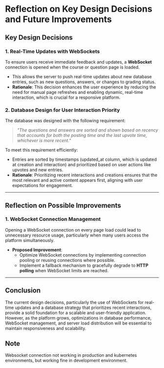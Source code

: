 # Reflection on Key Design Decisions and Future Improvements  

## Key Design Decisions  

### 1. Real-Time Updates with WebSockets  
To ensure users receive immediate feedback and updates, a **WebSocket** connection is opened when the course or question page is loaded.  
- This allows the server to push real-time updates about new database entries, such as new questions, answers, or changes to grading status.  
- **Rationale**: This decision enhances the user experience by reducing the need for manual page refreshes and enabling dynamic, real-time interaction, which is crucial for a responsive platform.

### 2. Database Design for User Interaction Priority  
The database was designed with the following requirement:  
> *"The questions and answers are sorted and shown based on recency that accounts for both the posting time and the last upvote time, whichever is more recent."*  

To meet this requirement efficiently:  
- Entries are sorted by timestamps (updated_at column, which is updated at creation and interaction) and prioritized based on user actions like upvotes and new entries.  
- **Rationale**: Prioritizing recent interactions and creations ensures that the most relevant and active content appears first, aligning with user expectations for engagement.  

---

## Reflection on Possible Improvements  

### 1. WebSocket Connection Management  
Opening a WebSocket connection on every page load could lead to unnecessary resource usage, particularly when many users access the platform simultaneously.  
- **Proposed Improvement**:  
   - Optimize WebSocket connections by implementing connection pooling or reusing connections where possible.  
   - Implement a fallback mechanism to gracefully degrade to **HTTP polling** when WebSocket limits are reached.  
---

## Conclusion  
The current design decisions, particularly the use of WebSockets for real-time updates and a database strategy that prioritizes recent interactions, provide a solid foundation for a scalable and user-friendly application. However, as the platform grows, optimizations in database performance, WebSocket management, and server load distribution will be essential to maintain responsiveness and scalability.  

## Note
Websocket connection not working in production and kubernetes environments, but working fine in development environment.  
